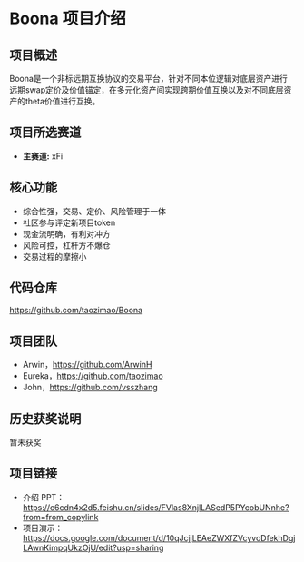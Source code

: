 # Boona 项目介绍

## 项目概述
Boona是一个非标远期互换协议的交易平台，针对不同本位逻辑对底层资产进行远期swap定价及价值锚定，在多元化资产间实现跨期价值互换以及对不同底层资产的theta价值进行互换。

## 项目所选赛道

- **主赛道:** xFi

## 核心功能

- 综合性强，交易、定价、风险管理于一体
- 社区参与评定新项目token
- 现金流明确，有利对冲方
- 风险可控，杠杆方不爆仓
- 交易过程的摩擦小

## 代码仓库

https://github.com/taozimao/Boona

## 项目团队

- Arwin，https://github.com/ArwinH
- Eureka，https://github.com/taozimao
- John，https://github.com/vsszhang

## 历史获奖说明

暂未获奖

## 项目链接

- 介绍 PPT：https://c6cdn4x2d5.feishu.cn/slides/FVlas8XnjlLASedP5PYcobUNnhe?from=from_copylink
- 项目演示：https://docs.google.com/document/d/10qJcjjLEAeZWXfZVcyvoDfekhDgjLAwnKimpqUkzOjU/edit?usp=sharing
